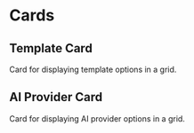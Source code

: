 # Cards
## Template Card
Card for displaying template options in a grid.

## AI Provider Card
Card for displaying AI provider options in a grid.